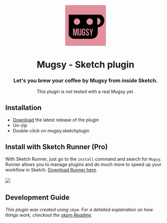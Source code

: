 <p align="center">
  <img src="https://raw.githubusercontent.com/jan-patrick/sketch_mugsy/master/assets/icon.png">
</p>
<h1 align="center"> Mugsy - Sketch plugin </h1>

<h3 align="center">Let's you brew your coffee by Mugsy from inside Sketch.</h3>

<p align="center">
  This plugin is not tested with a real Mugsy yet.
</p>

## Installation

- [Download](../../releases/latest/download/mugsy.sketchplugin.zip) the latest release of the plugin
- Un-zip
- Double-click on mugsy.sketchplugin

## Install with Sketch Runner (Pro)
With Sketch Runner, just go to the `install` command and search for `Mugsy`. Runner allows you to manage plugins and do much more to speed up your workflow in Sketch. [Download Runner here](http://www.sketchrunner.com).
<br/><br/><a href="http://bit.ly/SketchRunnerWebsite"><img src="http://bit.ly/RunnerBadgeBlue" width=140></a>

## Development Guide

_This plugin was created using `skpm`. For a detailed explanation on how things work, checkout the [skpm Readme](https://github.com/skpm/skpm/blob/master/README.md)._
